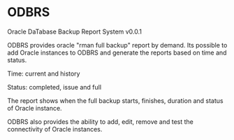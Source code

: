# ODBRS
Oracle DaTabase Backup Report System v0.0.1

ODBRS provides oracle "rman full backup" report by demand. Its possible to add Oracle instances to ODBRS and generate the reports based on time and status.

Time: current and history

Status: completed, issue and full

The report shows when the full backup starts, finishes, duration and status of Oracle instance.

ODBRS also provides the ability to add, edit, remove and test the connectivity of Oracle instances.
